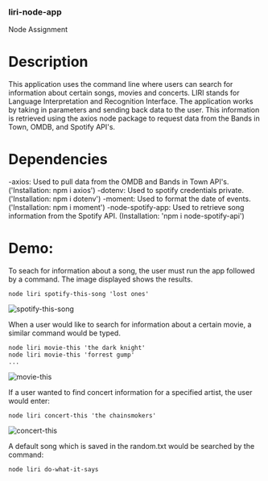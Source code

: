 ### liri-node-app

Node Assignment 

# Description
This application uses the command line where users can search for information about certain songs, movies and concerts. LIRI stands for Language Interpretation and Recognition Interface. The application works by taking in parameters and sending back data to the user. This information is retrieved using the axios node package to request data from the Bands in Town, OMDB, and Spotify API's.

# Dependencies
-axios: Used to pull data from the OMDB and Bands in Town API's. ('Installation: npm i axios')
-dotenv: Used to spotify credentials private. ('Installation: npm i dotenv')
-moment: Used to format the date of events. ('Installation: npm i moment')
-node-spotify-app: Used to retrieve song information from the Spotify API. (Installation: 'npm i node-spotify-api')

# Demo:

To seach for information about a song, the user must run the app followed by a command.  The image displayed shows the results. 

    node liri spotify-this-song 'lost ones' 

![spotify-this-song](https://user-images.githubusercontent.com/37188809/58589391-c7e10f00-822f-11e9-864d-21aeb12498c0.png)

When a user would like to search for information about a certain movie, a similar command would be typed. 

    node liri movie-this 'the dark knight'
    node liri movie-this 'forrest gump' 
    ...
    
![movie-this](https://user-images.githubusercontent.com/37188809/58589670-679e9d00-8230-11e9-9150-f775f4de7d81.png)
    
If a user wanted to find concert information for a specified artist, the user would enter:
    
    node liri concert-this 'the chainsmokers'
    
![concert-this](https://user-images.githubusercontent.com/37188809/58589899-f6131e80-8230-11e9-84ed-84edf159a3b2.png)

A default song which is saved in the random.txt would be searched by the command:

    node liri do-what-it-says
 

   
    

